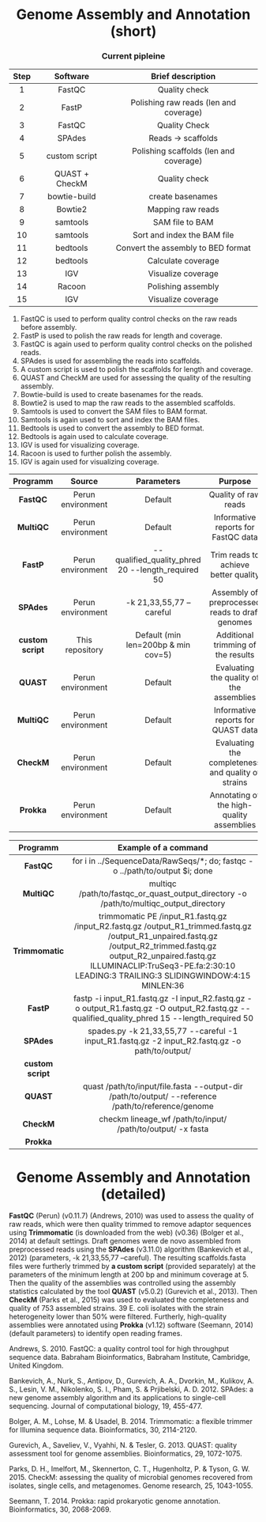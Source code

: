 <h1 align="center">Genome Assembly and Annotation (short)</h1>

<h3 align="center">Current pipleine</h3>
  
|Step|Software|Brief description|
|:--:|:--:|:--:|
| 1 | FastQC | Quality check |
| 2 | FastP | Polishing raw reads (len and coverage) |
| 3 | FastQC | Quality Check |
| 4 | SPAdes | Reads -> scaffolds |
| 5 | custom script | Polishing scaffolds (len and coverage) |
| 6 | QUAST + CheckM | Quality check |
| 7 | bowtie-build | create basenames |
| 8 | Bowtie2 | Mapping raw reads |
| 9 | samtools | SAM file to BAM |
| 10 | samtools | Sort and index the BAM file |
| 11 | bedtools | Convert the assembly to BED format |
| 12 | bedtools | Calculate coverage |
| 13 | IGV | Visualize coverage |
| 14 | Racoon | Polishing assembly |
| 15 | IGV | Visualize coverage |

1. FastQC is used to perform quality control checks on the raw reads before assembly.
1. FastP is used to polish the raw reads for length and coverage.
1. FastQC is again used to perform quality control checks on the polished reads.
1. SPAdes is used for assembling the reads into scaffolds.
1. A custom script is used to polish the scaffolds for length and coverage.
1. QUAST and CheckM are used for assessing the quality of the resulting assembly.
1. Bowtie-build is used to create basenames for the reads.
1. Bowtie2 is used to map the raw reads to the assembled scaffolds.
1. Samtools is used to convert the SAM files to BAM format.
1. Samtools is again used to sort and index the BAM files.
1. Bedtools is used to convert the assembly to BED format.
1. Bedtools is again used to calculate coverage.
1. IGV is used for visualizing coverage.
1. Racoon is used to further polish the assembly.
1. IGV is again used for visualizing coverage.

|Programm|Source|Parameters|Purpose|
|:------:|:----:|:--------:|:-----:|
|**FastQC**|Perun environment|Default|Quality of raw reads|
|**MultiQC**|Perun environment|Default|Informative reports for FastQC data|
|**FastP**|Perun environment|--qualified_quality_phred 20 --length_required 50 |Trim reads to achieve better quality|
|**SPAdes**|Perun environment|-k 21,33,55,77 –careful|Assembly of preprocessed reads to draft genomes|
|**custom script**|This repository|Default (min len=200bp & min cov=5)|Additional trimming of the results|
|**QUAST**|Perun environment|Default|Evaluating the quality of the assemblies|
|**MultiQC**|Perun environment|Default|Informative reports for QUAST data|
|**CheckM**|Perun environment|Default|Evaluating the completeness and quality of strains|
|**Prokka**|Perun environment|Default|Annotating of the high-quality assemblies|

|Programm|Example of a command|
|:------:|:--------:|
|**FastQC**|for i in ../SequenceData/RawSeqs/*; do; fastqc -o ../path/to/output $i; done|
|**MultiQC**|multiqc /path/to/fastqc_or_quast_output_directory -o /path/to/multiqc_output_directory|
| **Trimmomatic** | trimmomatic PE /input_R1.fastq.gz /input_R2.fastq.gz /output_R1_trimmed.fastq.gz /output_R1_unpaired.fastq.gz /output_R2_trimmed.fastq.gz output_R2_unpaired.fastq.gz ILLUMINACLIP:TruSeq3-PE.fa:2:30:10 LEADING:3 TRAILING:3 SLIDINGWINDOW:4:15 MINLEN:36 |
|**FastP**|fastp -i input_R1.fastq.gz -I input_R2.fastq.gz -o output_R1.fastq.gz -O output_R2.fastq.gz --qualified_quality_phred 15 --length_required 50|
|**SPAdes**|spades.py -k 21,33,55,77 --careful -1 input_R1.fastq.gz -2 input_R2.fastq.gz -o path/to/output/ |
|**custom script**||
|**QUAST**| quast /path/to/input/file.fasta --output-dir /path/to/output/ --reference /path/to/reference/genome |
|**CheckM**| checkm lineage_wf /path/to/input/ /path/to/output/ -x fasta |
|**Prokka**||

<h1 align="center">Genome Assembly and Annotation (detailed)</h1>

**FastQC** (Perun) (v0.11.7) (Andrews, 2010) was used to assess the quality of raw reads, which were then quality trimmed to remove adaptor sequences using **Trimmomatic** (is downloaded from the web) (v0.36) (Bolger et al., 2014) at default settings. Draft genomes were de novo assembled from preprocessed reads using the **SPAdes** (v3.11.0) algorithm (Bankevich et al., 2012) (parameters, -k 21,33,55,77 –careful). The resulting scaffolds.fasta files were furtherly trimmed by **a custom script** (provided separately) at the parameters of the minimum length at 200 bp and minimum coverage at 5. Then the quality of the assemblies was controlled using the assembly statistics calculated by the tool **QUAST** (v5.0.2) (Gurevich et al., 2013). Then **CheckM** (Parks et al., 2015) was used to evaluated the completeness and quality of 753 assembled strains. 39 E. coli isolates with the strain heterogeneity lower than 50% were filtered. Furtherly, high-quality assemblies were annotated using **Prokka** (v1.12) software (Seemann, 2014) (default parameters) to identify open reading frames.

Andrews, S. 2010. FastQC: a quality control tool for high throughput sequence data. Babraham Bioinformatics, Babraham Institute, Cambridge, United Kingdom.

Bankevich, A., Nurk, S., Antipov, D., Gurevich, A. A., Dvorkin, M., Kulikov, A. S., Lesin, V. M., Nikolenko, S. I., Pham, S. & Prjibelski, A. D. 2012. SPAdes: a new genome assembly algorithm and its applications to single-cell sequencing. Journal of computational biology, 19, 455-477.

Bolger, A. M., Lohse, M. & Usadel, B. 2014. Trimmomatic: a flexible trimmer for Illumina sequence data. Bioinformatics, 30, 2114-2120.

Gurevich, A., Saveliev, V., Vyahhi, N. & Tesler, G. 2013. QUAST: quality assessment tool for genome assemblies. Bioinformatics, 29, 1072-1075.

Parks, D. H., Imelfort, M., Skennerton, C. T., Hugenholtz, P. & Tyson, G. W. 2015. CheckM: assessing the quality of microbial genomes recovered from isolates, single cells, and metagenomes. Genome research, 25, 1043-1055.

Seemann, T. 2014. Prokka: rapid prokaryotic genome annotation. Bioinformatics, 30, 2068-2069.
